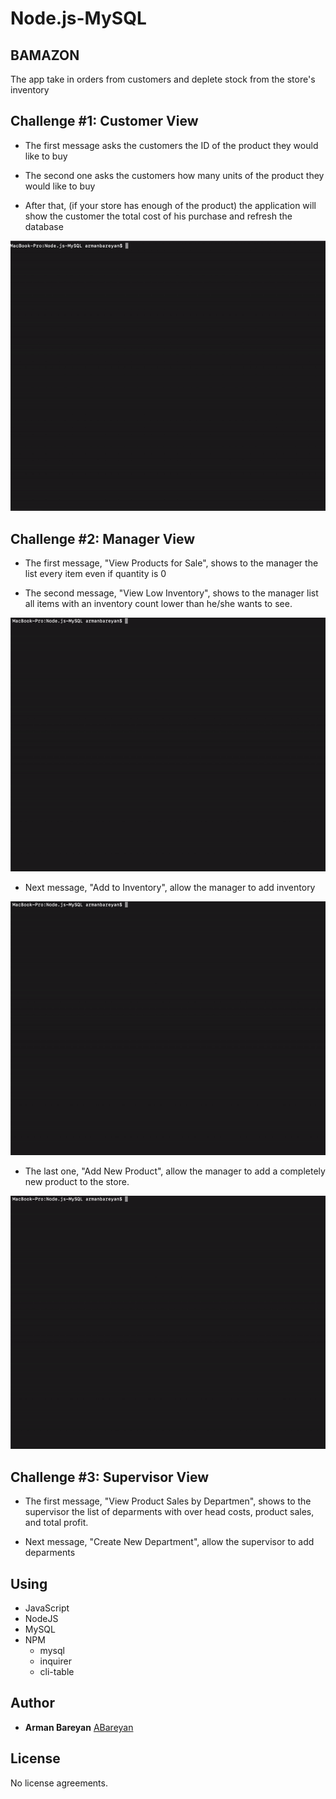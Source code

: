 # Node.js-MySQL

## BAMAZON

The app take in orders from customers and deplete stock from the store's inventory

## Challenge #1: Customer View

* The first message asks the customers the ID of the product they would like to buy

* The second one asks the customers how many units of the product they would like to buy

* After that, (if your store has enough of the product) the application will show the customer the total cost of his purchase and refresh the database


![Screen1](screen/screenCustomer.gif)

## Challenge #2: Manager View

* The first message, "View Products for Sale", shows to the manager the list every item even if quantity is 0

* The second message, "View Low Inventory", shows to the manager list all items with an inventory count lower than he/she wants to see.

![Screen2](screen/screenManager1.gif)

* Next message, "Add to Inventory", allow the manager to add inventory

![Screen3](screen/screenManager2.gif)

* The last one, "Add New Product", allow the manager to add a completely new product to the store. 

![Screen4](screen/screenManager3.gif)

## Challenge #3: Supervisor View 

* The first message, "View Product Sales by Departmen", shows to the supervisor the list of deparments with over head costs, product sales, and total profit.

* Next message, "Create New Department", allow the supervisor to add deparments



## Using

* JavaScript
* NodeJS
* MySQL
* NPM 
    * mysql
    * inquirer
    * cli-table

## Author

* **Arman Bareyan** [ABareyan](https://github.com/ABareyan)

## License

No license agreements. 